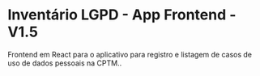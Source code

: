 # Inventário LGPD - App Frontend - V1.5

Frontend em React para o aplicativo para registro e listagem de casos de uso de dados pessoais na CPTM..
